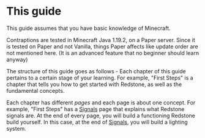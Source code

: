 # This guide

This guide assumes that you have basic knowledge of Minecraft.

Contraptions are tested in Minecraft Java 1.19.2, on a Paper server. Since it is tested on Paper and not Vanilla, things Paper affects like update order are not mentioned here. (It is an advanced feature that no beginner should learn anyway)

The structure of this guide goes as follows - Each chapter of this guide pertains to a certain stage of your learning. For example, "First Steps" is a chapter that tells you how to get started with Redstone, as well as the fundamental concepts.

Each chapter has different _pages_ and each page is about one concept. For example, "First Steps" has a [Signals](../first_steps/signals.md) page that explains what Redstone signals are. At the end of every page, you will build a functioning Redstone build yourself. In this case, at the end of [Signals](../first_steps/signals.md), you will build a lighting system.
